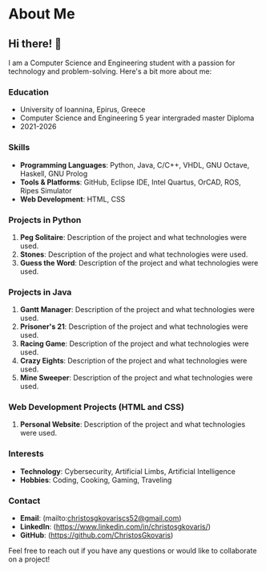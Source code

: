 # About Me

## Hi there! 👋

I am a Computer Science and Engineering student with a passion for technology and problem-solving. Here's a bit more about me:

### Education
- University of Ioannina, Epirus, Greece
- Computer Science and Engineering 5 year intergraded master Diploma
- 2021-2026

### Skills
- **Programming Languages**: Python, Java, C/C++, VHDL, GNU Octave, Haskell, GNU Prolog
- **Tools & Platforms**: GitHub, Eclipse IDE, Intel Quartus, OrCAD, ROS, Ripes Simulator
- **Web Development**: HTML, CSS

### Projects in Python
1. **Peg Solitaire**: Description of the project and what technologies were used.
2. **Stones**: Description of the project and what technologies were used.
3. **Guess the Word**: Description of the project and what technologies were used.

### Projects in Java
1. **Gantt Manager**: Description of the project and what technologies were used.
2. **Prisoner's 21**: Description of the project and what technologies were used.
3. **Racing Game**: Description of the project and what technologies were used.
4. **Crazy Eights**: Description of the project and what technologies were used.
5. **Mine Sweeper**: Description of the project and what technologies were used.

### Web Development Projects (HTML and CSS)
1. **Personal Website**: Description of the project and what technologies were used.

### Interests
- **Technology**: Cybersecurity, Artificial Limbs, Artificial Intelligence
- **Hobbies**: Coding, Cooking, Gaming, Traveling

### Contact
- **Email**: (mailto:christosgkovariscs52@gmail.com)
- **LinkedIn**: (https://www.linkedin.com/in/christosgkovaris/)
- **GitHub**: (https://github.com/ChristosGkovaris)

Feel free to reach out if you have any questions or would like to collaborate on a project!
